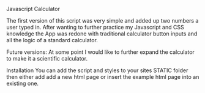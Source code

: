 Javascript Calculator

The first version of this script was very simple and added up two numbers a user typed in. 
After wanting to further practice my Javascript and CSS knowledge the App was redone with traditional calculator button inputs and all the logic of a standard calculator.

Future versions:
  At some point I would like to further expand the calculator to make it a scientific calculator.


Installation
  You can add the script and styles to your sites STATIC folder then either add add a new html page or insert the example html page into an existing one.
